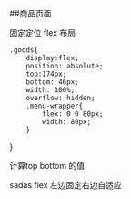 ##商品页面

固定定位   flex 布局 

	.goods{
		display:flex;
		position: absolute;
		top:174px;
		bottom: 46px;
		width: 100%;
		overflow: hidden;
		.menu-wrapper{
			flex: 0 0 80px;
			width: 80px;
		}
  }	

计算top bottom 的值




sadas
flex 左边固定右边自适应

